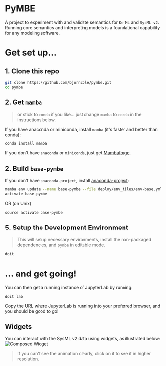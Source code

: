 # PyMBE

A project to experiment with and validate semantics for `KerML` and `SysML v2`. Running core semantics and interpreting models is a foundational capability for any modeling software.

# Get set up...

## 1. Clone this repo

```bash
git clone https://github.com/bjorncole/pymbe.git
cd pymbe
```

## 2. Get `mamba`

> or stick to `conda` if you like...  just change `mamba` to `conda` in the instructions below.

If you have anaconda or miniconda, install `mamba` (it's faster and better than conda):

```bash
conda install mamba
```

If you don't have `anaconda` or `miniconda`, just get [Mambaforge](https://github.com/conda-forge/miniforge/releases/tag/4.9.2-5).

## 2. Build `base-pymbe`

If you don't have `anaconda-project`, install [anaconda-project](https://anaconda-project.readthedocs.io):

```bash
mamba env update --name base-pymbe --file deploy/env_files/env-base.yml
activate base-pymbe
```
OR (on Unix)
```
source activate base-pymbe
```


## 5. Setup the Development Environment

> This will setup necessary environments, install the non-packaged dependencies, and `pymbe` in editable mode.

```bash
doit
```

# ... and get going!

You can then get a running instance of JupyterLab by running:

```bash
doit lab
```

Copy the URL where JupyterLab is running into your preferred browser, and you should be good to go!

## Widgets

You can interact with the SysML v2 data using widgets, as illustrated below:
![Composed Widget](https://user-images.githubusercontent.com/1438114/113528145-bb494280-958d-11eb-8d9f-5b8f7d2b1dbe.gif)

> If you can't see the animation clearly, click on it to see it in higher resolution.
